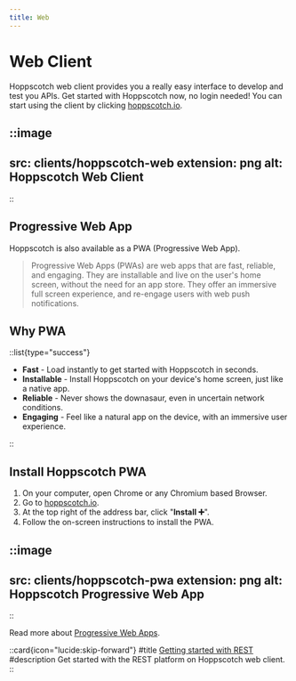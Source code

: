 ```yaml
---
title: Web
---
```


# Web Client

Hoppscotch web client provides you a really easy interface to develop and test you APIs. Get started with Hoppscotch now, no login needed! You can start using the client by clicking [hoppscotch.io](https://hoppscotch.io).

::image
---
src: clients/hoppscotch-web
extension: png
alt: Hoppscotch Web Client
---
::

## Progressive Web App

Hoppscotch is also available as a PWA (Progressive Web App).

> Progressive Web Apps (PWAs) are web apps that are fast, reliable, and engaging. They are installable and live on the user's home screen, without the need for an app store. They offer an immersive full screen experience, and re-engage users with web push notifications.

## Why PWA

::list{type="success"}

- **Fast** - Load instantly to get started with Hoppscotch in seconds.
- **Installable** - Install Hoppscotch on your device's home screen, just like a native app.
- **Reliable** - Never shows the downasaur, even in uncertain network conditions.
- **Engaging** - Feel like a natural app on the device, with an immersive user experience.

::

## Install Hoppscotch PWA

1. On your computer, open Chrome or any Chromium based Browser.
2. Go to [hoppscotch.io](https://hoppscotch.io).
3. At the top right of the address bar, click "**Install ➕**".
4. Follow the on-screen instructions to install the PWA.

::image
---
src: clients/hoppscotch-pwa
extension: png
alt: Hoppscotch Progressive Web App
---
::

Read more about [Progressive Web Apps](https://web.dev/progressive-web-apps).

::card{icon="lucide:skip-forward"}
#title
[Getting started with REST](/documentation/getting-started/rest/creating-a-request)
#description
Get started with the REST platform on Hoppscotch web client.
::
